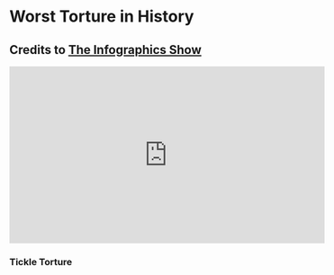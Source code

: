 # Worst Torture in History
## Credits to [The Infographics Show](https://www.youtube.com/@TheInfographicsShow)

<iframe width="560" height="315" src="https://www.youtube.com/embed/bl1rZGs5EdA?si=bf7MsyOe-kctnA5A" title="YouTube video player" frameborder="0" allow="accelerometer; autoplay; clipboard-write; encrypted-media; gyroscope; picture-in-picture; web-share" allowfullscreen></iframe>

### Tickle Torture
